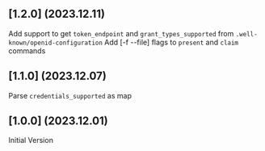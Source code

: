 ## [1.2.0] (2023.12.11)
Add support to get `token_endpoint` and `grant_types_supported` from `.well-known/openid-configuration`
Add [-f --file] flags to `present` and `claim` commands

## [1.1.0] (2023.12.07)
Parse `credentials_supported` as map

## [1.0.0] (2023.12.01)
Initial Version
